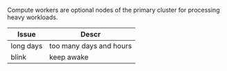 
Compute workers are optional nodes of the primary cluster for processing heavy workloads.

|Issue|Descr|
|-----|-----|
|long days|too many days and hours|
|blink|keep awake|

